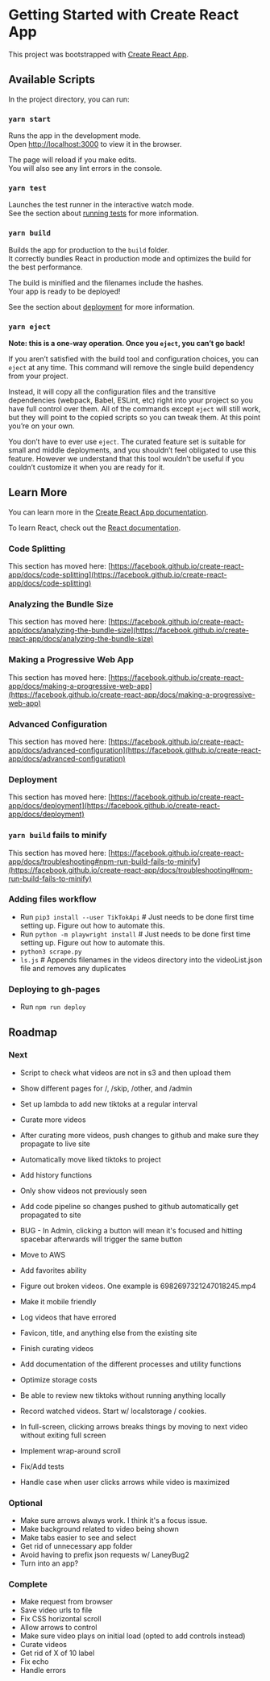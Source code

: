 # Getting Started with Create React App

This project was bootstrapped with [Create React App](https://github.com/facebook/create-react-app).

## Available Scripts

In the project directory, you can run:

### `yarn start`

Runs the app in the development mode.\
Open [http://localhost:3000](http://localhost:3000) to view it in the browser.

The page will reload if you make edits.\
You will also see any lint errors in the console.

### `yarn test`

Launches the test runner in the interactive watch mode.\
See the section about [running tests](https://facebook.github.io/create-react-app/docs/running-tests) for more information.

### `yarn build`

Builds the app for production to the `build` folder.\
It correctly bundles React in production mode and optimizes the build for the best performance.

The build is minified and the filenames include the hashes.\
Your app is ready to be deployed!

See the section about [deployment](https://facebook.github.io/create-react-app/docs/deployment) for more information.

### `yarn eject`

**Note: this is a one-way operation. Once you `eject`, you can’t go back!**

If you aren’t satisfied with the build tool and configuration choices, you can `eject` at any time. This command will remove the single build dependency from your project.

Instead, it will copy all the configuration files and the transitive dependencies (webpack, Babel, ESLint, etc) right into your project so you have full control over them. All of the commands except `eject` will still work, but they will point to the copied scripts so you can tweak them. At this point you’re on your own.

You don’t have to ever use `eject`. The curated feature set is suitable for small and middle deployments, and you shouldn’t feel obligated to use this feature. However we understand that this tool wouldn’t be useful if you couldn’t customize it when you are ready for it.

## Learn More

You can learn more in the [Create React App documentation](https://facebook.github.io/create-react-app/docs/getting-started).

To learn React, check out the [React documentation](https://reactjs.org/).

### Code Splitting

This section has moved here: [https://facebook.github.io/create-react-app/docs/code-splitting](https://facebook.github.io/create-react-app/docs/code-splitting)

### Analyzing the Bundle Size

This section has moved here: [https://facebook.github.io/create-react-app/docs/analyzing-the-bundle-size](https://facebook.github.io/create-react-app/docs/analyzing-the-bundle-size)

### Making a Progressive Web App

This section has moved here: [https://facebook.github.io/create-react-app/docs/making-a-progressive-web-app](https://facebook.github.io/create-react-app/docs/making-a-progressive-web-app)

### Advanced Configuration

This section has moved here: [https://facebook.github.io/create-react-app/docs/advanced-configuration](https://facebook.github.io/create-react-app/docs/advanced-configuration)

### Deployment

This section has moved here: [https://facebook.github.io/create-react-app/docs/deployment](https://facebook.github.io/create-react-app/docs/deployment)

### `yarn build` fails to minify

This section has moved here: [https://facebook.github.io/create-react-app/docs/troubleshooting#npm-run-build-fails-to-minify](https://facebook.github.io/create-react-app/docs/troubleshooting#npm-run-build-fails-to-minify)

### Adding files workflow
- Run `pip3 install --user TikTokApi` # Just needs to be done first time setting up. Figure out how to automate this.
- Run `python -m playwright install` # Just needs to be done first time setting up. Figure out how to automate this.
- `python3 scrape.py`
- `ls.js` # Appends filenames in the videos directory into the videoList.json file and removes any duplicates

### Deploying to gh-pages
- Run `npm run deploy`

## Roadmap
### Next
- Script to check what videos are not in s3 and then upload them
- Show different pages for /, /skip, /other, and /admin
- Set up lambda to add new tiktoks at a regular interval
- Curate more videos
- After curating more videos, push changes to github and make sure they propagate to live site
- Automatically move liked tiktoks to project
- Add history functions
- Only show videos not previously seen
- Add code pipeline so changes pushed to github automatically get propagated to site
- BUG - In Admin, clicking a button will mean it's focused and hitting spacebar afterwards will trigger the same button

- Move to AWS
- Add favorites ability
- Figure out broken videos. One example is 6982697321247018245.mp4
- Make it mobile friendly
- Log videos that have errored
- Favicon, title, and anything else from the existing site
- Finish curating videos
- Add documentation of the different processes and utility functions
- Optimize storage costs
- Be able to review new tiktoks without running anything locally
- Record watched videos. Start w/ localstorage / cookies.
- In full-screen, clicking arrows breaks things by moving to next video without exiting full screen
- Implement wrap-around scroll
- Fix/Add tests
- Handle case when user clicks arrows while video is maximized

### Optional
- Make sure arrows always work. I think it's a focus issue.
- Make background related to video being shown
- Make tabs easier to see and select
- Get rid of unnecessary app folder
- Avoid having to prefix json requests w/ LaneyBug2
- Turn into an app?

### Complete
- Make request from browser
- Save video urls to file
- Fix CSS horizontal scroll
- Allow arrows to control
- Make sure video plays on initial load (opted to add controls instead)
- Curate videos
- Get rid of X of 10 label
- Fix echo
- Handle errors



